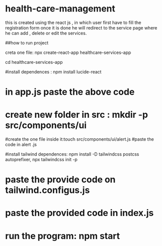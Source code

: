 # health-care-management
this is created using the react js , in which user first have to fill the registration form once it is done he will redirect to the service page where he can add , delete or edit the services.


##how to run project

creta one file: npx create-react-app healthcare-services-app

cd healthcare-services-app

#install dependences : npm install lucide-react

# in app.js paste the above code
# create new folder in src : mkdir -p src/components/ui
#create the one file inside it:touch src/components/ui/alert.js
#paste the code in alert .js 

#install tailwind  dependences: npm install -D tailwindcss postcss autoprefixer, 
npx tailwindcss init -p

# paste the provide code on tailwind.configus.js

# paste the provided code in index.js
# run the program: npm start
